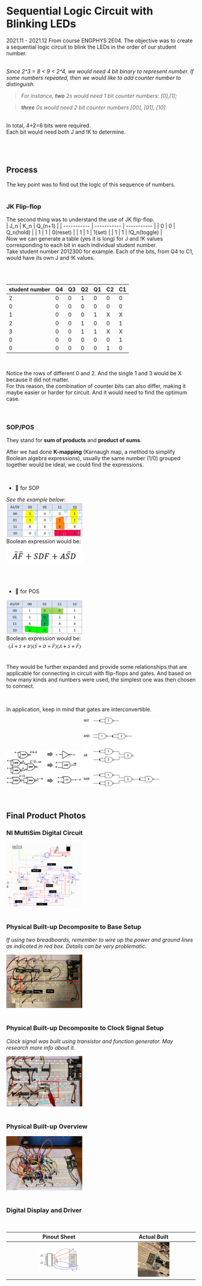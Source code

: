 # Sequential Logic Circuit with Blinking LEDs
2021.11 - 2021.12
From course ENGPHYS 2E04. The objective was to create a sequential logic circuit to blink the LEDs in the order of our student number.<br>
<br>

_Since 2^3 = 8 < 9 < 2^4, we would need 4 bit binary to represent number. If some numbers repeated, then we would like to add counter number to distinguish._ 
<br> 

> _For instance, <strong>two</strong> 2s would need 1 bit counter numbers: [0],[1];_ <br>

> _<strong>three</strong> 0s would need 2 bit counter numbers [00], [01], [10]._ <br>

<br>
In total, 4+2=6 bits were required.<br>
Each bit would need both J and !K to determine.<br>

<br>
<br>
<br>

## Process
The key point was to find out the logic of this sequence of numbers. <br>
<br>

### JK Flip-flop

The second thing was to understand the use of JK flip-flop. <br>
| J_n | K_n | Q_(n+1) |
| ----------- | ----------- | ----------- |
| 0 | 0 | Q_n(hold) |
| 1 | 1 | 0(reset) |
| 1 | 1 | 1(set) |
| 1 | 1 | !Q_n(toggle) |
<br>
Now we can generate a table (yes it is long) for J and !K values corresponding to each bit in each individual student number. <br>
Take student number 2012300 for example. Each of the bits, from Q4 to C1, would have its own J and !K values. 

<br>
<br>

| student number | Q4 | Q3 | Q2 | Q1 | C2 | C1 |
| ----------- | ----------- | ----------- | ----------- | ----------- | ----------- | ----------- |
| 2 | 0 | 0 | 1 | 0 | 0 | 0 |
| 0 | 0 | 0 | 0 | 0 | 0 | 0 |
| 1 | 0 | 0 | 0 | 1 | X | X |
| 2 | 0 | 0 | 1 | 0 | 0 | 1 |
| 3 | 0 | 0 | 1 | 1 | X | X |
| 0 | 0 | 0 | 0 | 0 | 0 | 1 |
| 0 | 0 | 0 | 0 | 0 | 1 | 0 |

<br>

Notice the rows of different 0 and 2. And the single 1 and 3 would be X because it did not matter. <br>
For this reason, the combination of counter bits can also differ, making it maybe easier or harder for circuit. And it would need to find the optimum case. <br>
<br>
<br>

### SOP/POS

They stand for **sum of products** and **product of sums**.

After we had done **K-mapping** (Karnaugh map, a method to simplify Boolean algebra expressions), usually the same number (1/0) grouped together would be ideal, we could find the expressions. 

<br>

- :star2: for SOP

_See the example below_: <br>
<img src="./images/K-mapping.png" style="width:40%;height:40%;object-fit: cover;">
<br>
Boolean expression would be: <br>
<img src="./images/SOP.png" style="width:40%;height:40%;object-fit: cover;">

<br>
<br>
    
- :star2: for POS

<img src="./images/K-mapping-POS.png" style="width:40%;height:40%;object-fit: cover;">
<br>
Boolean expression would be: <br>
<img src="./images/POS.png" style="width:40%;height:40%;object-fit: cover;">

<br>
<br>

They would be further expanded and provide some relationships that are applicable for connecting in circuit with flip-flops and gates. And based on how many kinds and numbers were used, the simplest one was then chosen to connect. 

<br>

In application, keep in mind that gates are interconvertible.

<img src="./images/gate1.png" style="width:40%;height:40%;object-fit: cover;display:inline-block;">
<img src="./images/gate2.png" style="width:40%;height:40%;object-fit: cover;display:inline-block;">

<br>
<br>
<br>

## Final Product Photos
### NI MultiSim Digital Circuit
<img src="./images/NI-circuit.png" style="width:40%;height:40%;object-fit: cover;">

<br>
<br>

### Physical Built-up Decomposite to Base Setup

_If using two breadboards, remember to wire up the power and ground lines as indicated in red box. Details can be very problematic._

<img src="./images/physical1.png" style="width:40%;height:40%;object-fit: cover;">

<br>
<br>

### Physical Built-up Decomposite to Clock Signal Setup

_Clock signal was bulit using transistor and function generator. May research more info about it._

<img src="./images/physical2.png" style="width:40%;height:40%;object-fit: cover;">

<br>
<br>

### Physical Built-up Overview
<img src="./images/overview.png" style="width:40%;height:40%;object-fit: cover;">

<br>
<br>

### Digital Display and Driver

<br>

Pinout Sheet       |  Actual Built
:-------------------------:|:-------------------------:
<img src="./images/7display.png" style="width:40%;height:40%;object-fit: cover;">  |  <img src="./images/7display-physical.png" style="width:40%;height:40%;object-fit: cover;">

<br>




<br>
<br>
